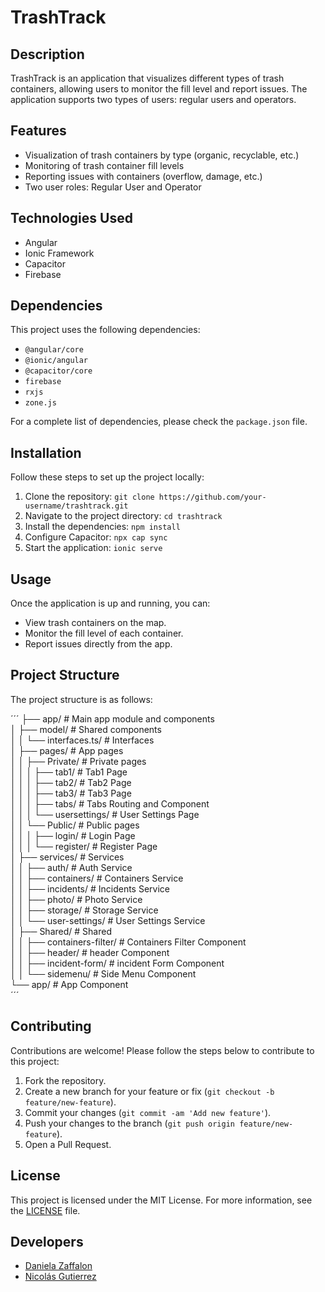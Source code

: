 # TrashTrack

## Description

TrashTrack is an application that visualizes different types of trash containers, allowing users to monitor the fill level and report issues. The application supports two types of users: regular users and operators.

## Features

- Visualization of trash containers by type (organic, recyclable, etc.)
- Monitoring of trash container fill levels
- Reporting issues with containers (overflow, damage, etc.)
- Two user roles: Regular User and Operator

## Technologies Used

- Angular
- Ionic Framework
- Capacitor
- Firebase

## Dependencies

This project uses the following dependencies:

- `@angular/core`
- `@ionic/angular`
- `@capacitor/core`
- `firebase`
- `rxjs`
- `zone.js`

For a complete list of dependencies, please check the `package.json` file.

## Installation

Follow these steps to set up the project locally:

1. Clone the repository: `git clone https://github.com/your-username/trashtrack.git`
2. Navigate to the project directory: `cd trashtrack`
3. Install the dependencies: `npm install`
4. Configure Capacitor: `npx cap sync`
5. Start the application: `ionic serve`

## Usage

Once the application is up and running, you can:

- View trash containers on the map.
- Monitor the fill level of each container.
- Report issues directly from the app.

## Project Structure

The project structure is as follows:

´´´
├── app/ # Main app module and components  
│ ├── model/ # Shared components  
│ │ └── interfaces.ts/ # Interfaces  
│ ├── pages/ # App pages  
│ │ ├── Private/ # Private pages  
│ │ │ ├── tab1/ # Tab1 Page  
│ │ │ ├── tab2/ # Tab2 Page  
│ │ │ ├── tab3/ # Tab3 Page  
│ │ │ ├── tabs/ # Tabs Routing and Component  
│ │ │ └── usersettings/ # User Settings Page  
│ │ └── Public/ # Public pages  
│ │ │ ├── login/ # Login Page  
│ │ │ └── register/ # Register Page  
│ ├── services/ # Services  
│ │ ├── auth/ # Auth Service  
│ │ ├── containers/ # Containers Service  
│ │ ├── incidents/ # Incidents Service  
│ │ ├── photo/ # Photo Service  
│ │ ├── storage/ # Storage Service  
│ │ └── user-settings/ # User Settings Service  
│ ├── Shared/ # Shared  
│ │ ├── containers-filter/ # Containers Filter Component  
│ │ ├── header/ # header Component  
│ │ ├── incident-form/ # incident Form Component  
│ │ └── sidemenu/ # Side Menu Component  
└── app/ # App Component  
´´´

## Contributing

Contributions are welcome! Please follow the steps below to contribute to this project:

1. Fork the repository.
2. Create a new branch for your feature or fix (`git checkout -b feature/new-feature`).
3. Commit your changes (`git commit -am 'Add new feature'`).
4. Push your changes to the branch (`git push origin feature/new-feature`).
5. Open a Pull Request.

## License

This project is licensed under the MIT License. For more information, see the [LICENSE](LICENSE) file.

## Developers

- [Daniela Zaffalon](dannyzaffalon@hotmail.com)
- [Nicolás Gutierrez](nifegupa@hotmail.com)
